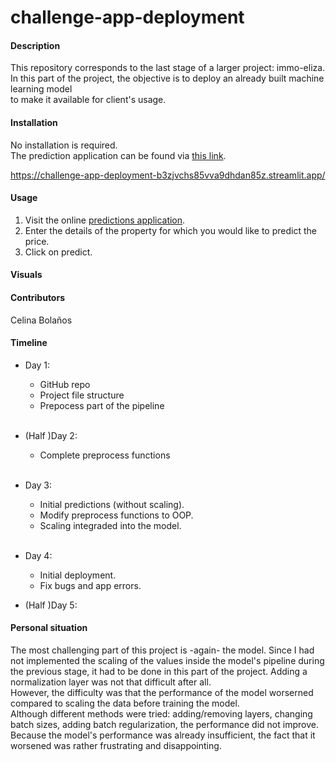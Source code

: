 # challenge-app-deployment

#### Description
This repository corresponds to the last stage of a larger project: immo-eliza. <br>
In this part of the project, the objective is to deploy an already built machine learning model <br>
to make it available for client's usage. <br>

#### Installation
No installation is required. <br>
The prediction application can be found via [this link](https://challenge-app-deployment-b3zjvchs85vva9dhdan85z.streamlit.app/).<br>

https://challenge-app-deployment-b3zjvchs85vva9dhdan85z.streamlit.app/

#### Usage
1. Visit the online [predictions application](https://challenge-app-deployment-b3zjvchs85vva9dhdan85z.streamlit.app/).
2. Enter the details of the property for which you would like to predict the price. <br>
3. Click on predict.

#### Visuals

#### Contributors
Celina Bolaños <br>

#### Timeline
- Day 1: <br>
    - GitHub repo <br>
    - Project file structure <br>
    - Prepocess part of the pipeline <br><br>

- (Half )Day 2: <br>
    - Complete preprocess functions <br><br>

- Day 3: <br>
    - Initial predictions (without scaling).
    - Modify preprocess functions to OOP. <br>
    - Scaling integraded into the model. <br><br>

- Day 4: <br>

    - Initial deployment. <br>
    - Fix bugs and app errors.

- (Half )Day 5: <br>


#### Personal situation
The most challenging part of this project is -again- the model. Since I had not implemented the scaling of the values <it>inside</it> the model's 
pipeline during the previous stage, it had to be done in this part of the project. Adding a normalization layer was not that difficult after all.<br>
However, the difficulty was that the performance of the model worserned compared to scaling the data before training the model. <br>
Although different methods were tried: adding/removing layers, changing batch sizes, adding batch regularization, the performance did not improve. <br>
Because the model's performance was already insufficient, the fact that it worsened was rather frustrating and disappointing. <br>
